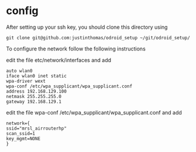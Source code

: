 config
======

After setting up your ssh key, you should clone this directory using

    git clone git@github.com:justinthomas/odroid_setup ~/git/odroid_setup/

To configure the network follow the following instructions

edit the file etc/network/interfaces and add

    auto wlan0
    iface wlan0 inet static
    wpa-driver wext
    wpa-conf /etc/wpa_supplicant/wpa_supplicant.conf
    address 192.168.129.100
    netmask 255.255.255.0
    gateway 192.168.129.1

edit the file wpa-conf /etc/wpa_supplicant/wpa_supplicant.conf and add

    network={
    ssid="mrsl_airrouterhp"
    scan_ssid=1
    key_mgmt=NONE
    }

